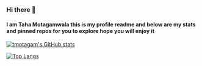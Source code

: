 ### Hi there 👋

#### I am Taha Motagamwala this is my profile readme and below are my stats and pinned repos for you to explore hope you will enjoy it

[![tmotagam's GitHub stats](https://github-readme-stats.vercel.app/api?username=tmotagam)](https://github.com/tmotagam/github-readme-stats)

[![Top Langs](https://github-readme-stats.vercel.app/api/top-langs/?username=tmotagam&langs_count=8)](https://github.com/tmotagam/github-readme-stats)

